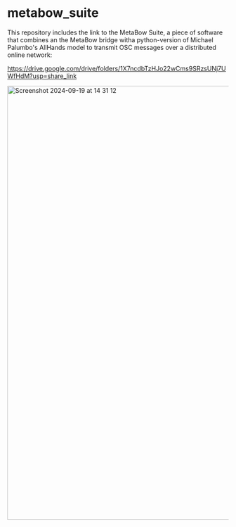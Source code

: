# metabow_suite
This repository includes the link to the MetaBow Suite, a piece of software that combines an the MetaBow bridge witha python-version of Michael Palumbo's AllHands model to transmit OSC messages over a distributed online network:

https://drive.google.com/drive/folders/1X7ncdbTzHJo22wCms9SRzsUNj7UWfHdM?usp=share_link

<img width="987" alt="Screenshot 2024-09-19 at 14 31 12" src="https://github.com/user-attachments/assets/ab78f254-e3e3-4329-a2b2-e22b669bc3dd">
